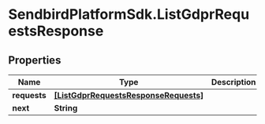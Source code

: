 # SendbirdPlatformSdk.ListGdprRequestsResponse

## Properties

Name | Type | Description | Notes
------------ | ------------- | ------------- | -------------
**requests** | [**[ListGdprRequestsResponseRequests]**](ListGdprRequestsResponseRequests.md) |  | [optional] 
**next** | **String** |  | [optional] 


